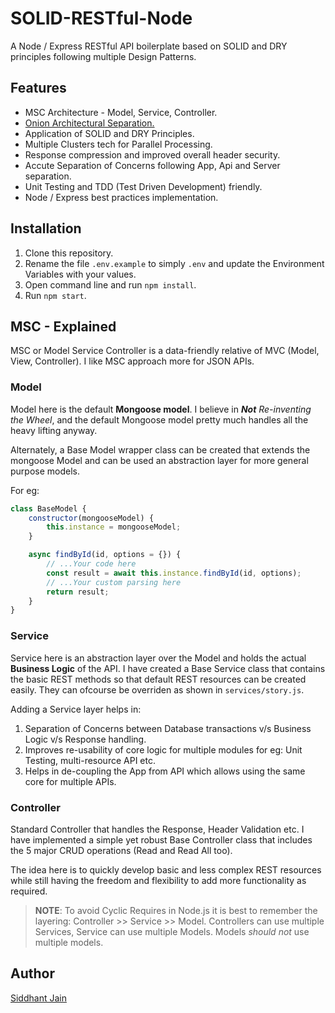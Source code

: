# SOLID-RESTful-Node

A Node / Express RESTful API boilerplate based on SOLID and DRY principles following multiple Design Patterns.

## Features

-   MSC Architecture - Model, Service, Controller.
-   [Onion Architectural Separation.](https://www.codeguru.com/csharp/csharp/cs_misc/designtechniques/understanding-onion-architecture.html)
-   Application of SOLID and DRY Principles.
-   Multiple Clusters tech for Parallel Processing.
-   Response compression and improved overall header security.
-   Accute Separation of Concerns following App, Api and Server separation.
-   Unit Testing and TDD (Test Driven Development) friendly.
-   Node / Express best practices implementation.

## Installation

1. Clone this repository.
2. Rename the file `.env.example` to simply `.env` and update the Environment Variables with your values.
3. Open command line and run `npm install`.
4. Run `npm start`.

## MSC - Explained

MSC or Model Service Controller is a data-friendly relative of MVC (Model, View, Controller). I like MSC approach more for JSON APIs.

### Model

Model here is the default **Mongoose model**. I believe in _**Not** Re-inventing the Wheel_, and the default Mongoose model pretty much handles all the heavy lifting anyway.

Alternately, a Base Model wrapper class can be created that extends the mongoose Model and can be used an abstraction layer for more general purpose models.

For eg:

```javascript
class BaseModel {
	constructor(mongooseModel) {
		this.instance = mongooseModel;
	}

	async findById(id, options = {}) {
		// ...Your code here
		const result = await this.instance.findById(id, options);
		// ...Your custom parsing here
		return result;
	}
}
```

### Service

Service here is an abstraction layer over the Model and holds the actual **Business Logic** of the API.
I have created a Base Service class that contains the basic REST methods so that default REST resources can be created easily. They can ofcourse be overriden as shown in `services/story.js`.

Adding a Service layer helps in:

1. Separation of Concerns between Database transactions v/s Business Logic v/s Response handling.
2. Improves re-usability of core logic for multiple modules for eg: Unit Testing, multi-resource API etc.
3. Helps in de-coupling the App from API which allows using the same core for multiple APIs.

### Controller

Standard Controller that handles the Response, Header Validation etc. I have implemented a simple yet robust Base Controller class that includes the 5 major CRUD operations (Read and Read All too).

The idea here is to quickly develop basic and less complex REST resources while still having the freedom and flexibility to add more functionality as required.

> **NOTE**: To avoid Cyclic Requires in Node.js it is best to remember the layering: Controller >> Service >> Model. Controllers can use multiple Services, Service can use multiple Models. Models _should not_ use multiple models.

## Author

[Siddhant Jain](https://github.com/siddhantj929)
